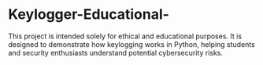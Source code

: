 # Keylogger-Educational-
This project is intended solely for ethical and educational purposes. It is designed to demonstrate how keylogging works in Python, helping students and security enthusiasts understand potential cybersecurity risks.
